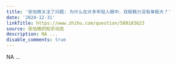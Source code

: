 ```yaml
---
title: '张怡微关注了问题: 为什么在许多年轻人眼中，双板魅力没有单板大？'
date: '2024-12-31'
linkTitle: https://www.zhihu.com/question/580183623
source: 张怡微的知乎动态
description: NA ...
disable_comments: true
---
```

NA ...